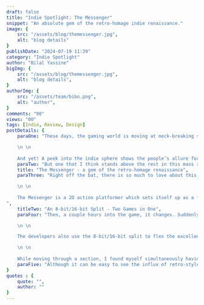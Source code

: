 ```yaml
---
draft: false
title: "Indie Spotlight: The Messenger"
snippet: "An absolute gem of the retro-homage indie renaissance."
image: {
    src: "/assets/blog/themessenger.jpg",
    alt: "blog details"
}
publishDate: "2024-07-19 11:39"
category: "Indie Spotlight"
author: "Bilal Yassine"
bigImg: {
    src: "/assets/blog/themessenger.jpg",
    alt: "blog details",
}
authorImg: {
    src: "/assets/team/bibo.png",
    alt: "author",
}
comments: "00"
views: "00"
tags: [Indie, Review, Design]
postDetails: {
    paraOne: "These days, the gaming world is moving at neck-breaking speeds, with massive breathtaking environments and cinematic campaigns at the forefront of AAA flagship releases – and rightfully so – modern hardware has gotten so good, it only makes sense for the industry to be pushing its capabilities to its absolute limits both physically and artistically. 

    \n \n
    
    And yet! A peek into the indie sphere shows the people’s allure for the classics. We are currently living in a retro-style renaissance of indie titles, where developers are using their limited resources to put together beautiful homages to the retro gaming of the past. Some of the biggest hits and indie darlings — Shovel Knight, Stardew Valley, Celeste, and Animal Well, to name a few — embrace the pixel art form and limited color palettes that defined the worlds of yore.",
    paraTwo: "But one that I think stands above the rest in this mass revival of retro games is The Messenger. Sabotage Studio captures the essence of the Ninja Gaiden games of the past while also brilliantly defying expectations and reinventing their game into one unlike any I have played before.",
    title: "The Messenger - a gem of the retro-homage renaissance",
    paraThree: "Right off the bat, there is so much to love about this game.

    \n \n
    
    The Messenger is a 2D action platformer which sets itself up as a fast-paced, 8-bit arcade platformer. You, as “the Messenger,” quickly navigate through platforming challenges using simple but fluid mechanics like the Cloud Step. Unlike its inspirations, the game pushes you forward with an engaging, consistent pace and generous respawn forgiveness. It also has a great sense of humor: the shopkeeper’s quips, sometimes surprisingly friendly bosses, and meta dialogue kept me smiling for most of my playthrough and really showed off the game’s personality.
",
    titleTwo: "An 8-bit/16-bit Split - Two Games in One",
    paraFour: "Then, a couple hours into the game, it changes. Suddenly, the familiar 8-bit adventure the gamer has been on evolves into a 16-bit expedition through time. Here, you move through the world with a new ability to shift between past and future, old and new, 8-bit and 16-bit. Not only is this a clever visual representation of time, but it also gives the developers a chance to show off their artistic brilliance. Seriously, this is some of the best pixel art I’ve seen in a platformer.

    \n \n

    The developers also use the 8-bit/16-bit split to flex the excellence in their game design. Using the time portals to switch between art styles is much more than just a graphical gimmick and completely re-invents each level. Obstacles change, pathways are altered, and the same game assets are cleverly repurposed in new ways to keep things fresh. For example, the 16-bit version of the Cloud Ruins has us playing through an ancient ruinous area, but going back to its 8-bit version transforms the level into its peak as a bustling thunderous temple.

    \n \n
    
    While moving through a section, I found myself simultaneously having a blast and being utterly impressed by its design. This amazing hybrid feeling returned many times as I played the game — “Wow, this is fun,” and “Wow, this is impressive,” were two thoughts that often went hand-in-hand throughout my experience.",
    paraFive: "Although it can be easy to see the influx of retro-style indie games as excuses for developers to settle (“Why make a NEW new game when I make an OLD new game?”), gems like The Messenger highlight just how exciting they can be. Retro homage games are at their best when you can feel the love of what came before and use it to completely subvert a gamer’s expectations. The Messenger expertly shows that nostalgia can be a clever tool to create something groundbreaking and brilliantly new.",
}
quotes : {
    quote: "",
    author: ""
}
---
```

